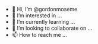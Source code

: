 - 👋 Hi, I’m @gordonmoseme
- 👀 I’m interested in ...
- 🌱 I’m currently learning ...
- 💞️ I’m looking to collaborate on ...
- 📫 How to reach me ...

<!---
gordonmoseme/gordonmoseme is a ✨ special ✨ repository because its `README.md` (this file) appears on your GitHub profile.
You can click the Preview link to take a look at your changes.
--->
